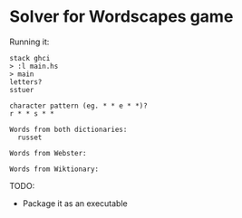# Solver for Wordscapes game

Running it:

```
stack ghci
> :l main.hs
> main
letters?
sstuer

character pattern (eg. * * e * *)?
r * * s * *

Words from both dictionaries:
  russet

Words from Webster:

Words from Wiktionary:
```

TODO:

- Package it as an executable
